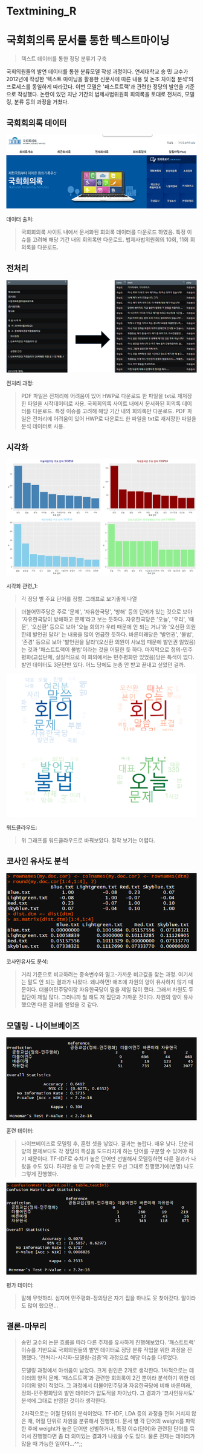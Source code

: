 # Textmining_R
> 
# 국회회의록 문서를 통한 텍스트마이닝
> 텍스트 데이터를 통한 정당 분류기 구축


국회의원들의 발언 데이터를 통한 분류모델 작성 과정이다. 연세대학교 송 민 교수가 2012년에 작성한 '텍스트 마이닝을 활용한 신문사에 따른 내용 및 논조 차이점 분석'의 프로세스를 동일하게 따라갔다. 이번 모델은 '패스트트랙'과 관련한 정당의 발언을 기준으로 작성했다. 논란이 있던 지난 기간의 법제사법위원회 회의록을 토대로 전처리, 모델링, 분류 등의 과정을 거쳤다.

## 국회회의록 데이터

![](/image/국회회의록.png)

데이터 출처:
> 국회회의록 사이트 내에서 문서화된 회의록 데이터를 다운로드 하였음. 특정 이슈를 고려해 해당 기간 내의 회의록만 다운로드. 법제사법위원회의 10회, 11회 회의록을 다운로드.

## 전처리
![](/image/전처리.png)

전처리 과정:
> PDF 파일은 전처리에 어려움이 있어 HWP로 다운로드 한 파일을 txt로 재저장한 파일을 시작데이터로 사용. 국회회의록 사이트 내에서 문서화된 회의록 데이터를 다운로드. 특정 이슈를 고려해 해당 기간 내의 회의록만 다운로드. PDF 파일은 전처리에 어려움이 있어 HWP로 다운로드 한 파일을 txt로 재저장한 파일을 분석 데이터로 사용.


## 시각화

![](/image/시각화_1.png)

시각화 관련_1:
> 각 정당 별 주요 단어를 정렬. 그래프로 보기좋게 나열

> 더불어민주당은 주로 '문제', '자유한국당', '방해' 등의 단어가 있는 것으로 보아 '자유한국당이 방해하고 문제'라고 보는 듯하다.
> 자유한국당은 '오늘', '우리', '때문', '오신환' 등으로 보아 '오늘 회의가 우리 때문에 안 되는 거냐'와 '오신환 의원한테 발언권 달라' 는 내용을 많이 언급한 듯하다.
> 바른미래당은 '발언권', '불법', '존경' 등으로 보아 '발언권을 달라'(오신환 의원이 사보임 때문에 발언권 잃었음)는 것과 '패스트트랙이 불법'이라는 것을 어필한 듯 하다.
> 마지막으로 정의-민주평화(교섭단체, 실질적으로 이 회의에서는 민주평화만 있었음)당은 특색이 없다. 발언 데이터도 3문단만 있다. 어느 당에도 눈총 안 받고 끝내고 싶었던 걸까.

![](/image/시각화_2.png)

워드클라우드:
> 위 그래프를 워드클라우드로 바꿔보았다. 정작 보기는 어렵다.


## 코사인 유사도 분석
![](/image/코사인유사도.png)

코사인유사도 분석:
> 거리 기준으로 비교하려는 종속변수와 멀고-가까운 비교값을 찾는 과정. 여기서는 말도 안 되는 결과가 나왔다. 왜냐하면! 애초에 차원의 양이 유사하지 않기 때문이다. 더불어민주당이랑 자유한국당이 말을 제일 많이 했다. 그래서 차원도 두 집단이 제일 많다. 그러니까 뭘 해도 저 집단과 가까운 것이다. 차원의 양이 유사했으면 다른 결과를 얻었을 것 같다.


## 모델링 - 나이브베이즈
![](/image/훈련.png)

훈련 데이터:
> 나이브베이즈로 모델링 후, 훈련 셋을 넣었다. 결과는 놀랍다. 매우 낮다. 단순히 양의 문제보다도 각 정당의 특성을 도드라지게 하는 단어를 구분할 수 있어야 하기 때문이다. TF-IDF로 수치가 높은 단어만 선별해서 모델링하면 다른 결과가 나왔을 수도 있다. 하지만 송 민 교수의 논문도 우선 그대로 진행했기에(변명) 나도 그렇게 진행했다.


![](/image/평가.png)

평가 데이터:
> 말해 무엇하리. 심지어 민주평화-정의당은 자기 집을 하나도 못 찾아갔다. 말이라도 많이 했으면...


## 결론-마무리

> 송민 교수의 논문 흐름을 따라 다른 주제를 유사하게 진행해보았다. '패스트트랙' 이슈를 기반으로 국회의원들의 발언 데이터로 정당 분류 작업을 위한 과정을 진행했다. '전처리-시각화-모델링-검증'의 과정으로 해당 이슈를 다루었다.
>
> 모델링 과정에서 아쉬움이 남았다. 크게 원인은 2개로 생각한다. 1차적으로는 데이터의 양적 문제. '패스트트랙'과 관련한 회의록이 2건 뿐이라 분석하기 위한 데이터의 양이 적었다. 그 과정에서 더불어민주당과 자유한국당에 비해 바른미래, 정의-민주평화당의 발언 데이터가 압도적을 차이났다. 그 결과가 '코사인유사도' 분석에 그대로 반영된 것이라 생각한다.
>
> 2차적으로는 어절 단위의 분석이었다. TF-IDF, LDA 등의 과정을 전혀 거치지 않은 채, 어절 단위로 차원을 분류해서 진행했다. 문서 별 각 단어의 weight를 파악한 후에 weight가 높은 단어만 선별하거나, 특정 이슈(단어)와 관련된 단어를 묶어서 진행했다면 좀 더 의미있는 결과가 나왔을 수도 있다. 물론 전제는 데이터가 많을 때 가능한 일이다...^^;;